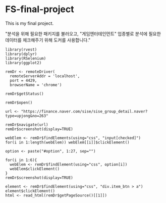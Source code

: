 # FS-final-project

This is my final project.

"분석을 위해 필요한 패키지를 불러오고, "게임엔터테인먼트" 업종별로 분석에 필요한 데이터를 체크해주기 위해 도커를 사용합니다."

```{r setup, include = FALSE}
library(rvest)
library(dplyr)
library(RSelenium)
library(ggplot2)

remDr <- remoteDriver(
  remoteServerAddr = 'localhost', 
  port = 4429, 
  browserName = 'chrome') 

remDr$getStatus()

remDr$open()

url <- "https://finance.naver.com/sise/sise_group_detail.naver?type=upjong&no=263"

remDr$navigate(url)
remDr$screenshot(display=TRUE)

webElem <- remDr$findElements(using="css", "input[checked]")
for(i in 1:length(webElem)) webElem[[i]]$clickElement()

option <- paste("#option", 1:27, sep="")

for(i in 1:6){
  webElem <- remDr$findElement(using="css", option[i])
  webElem$clickElement()
}
remDr$screenshot(display=TRUE)

element <- remDr$findElement(using="css", "div.item_btn > a")
element$clickElement()
html <- read_html(remDr$getPageSource()[[1]])
```